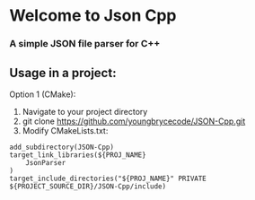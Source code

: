 # Welcome to Json Cpp
### A simple JSON file parser for C++

## Usage in a project:

Option 1 (CMake):
1. Navigate to your project directory
2. git clone https://github.com/youngbrycecode/JSON-Cpp.git
3. Modify CMakeLists.txt: 
```
add_subdirectory(JSON-Cpp) 
target_link_libraries(${PROJ_NAME}
    JsonParser
)
target_include_directories("${PROJ_NAME}" PRIVATE ${PROJECT_SOURCE_DIR}/JSON-Cpp/include)
```
